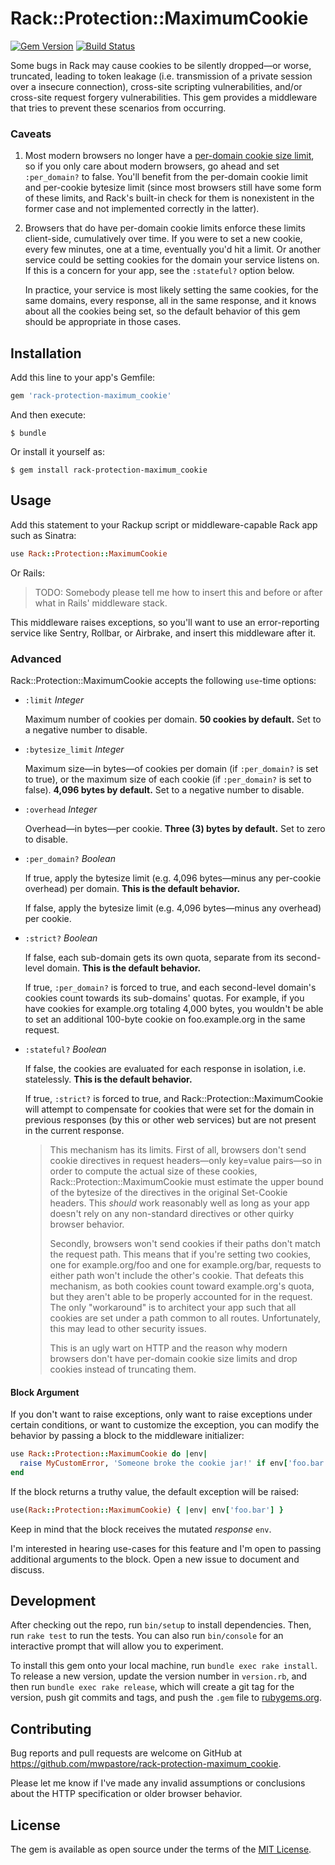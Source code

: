 # Rack::Protection::MaximumCookie

[![Gem Version](https://badge.fury.io/rb/rack-protection-maximum_cookie.svg)](https://badge.fury.io/rb/rack-protection-maximum_cookie)
[![Build Status](https://travis-ci.org/mwpastore/rack-protection-maximum_cookie.svg?branch=master)](https://travis-ci.org/mwpastore/rack-protection-maximum_cookie)

Some bugs in Rack may cause cookies to be silently dropped&mdash;or worse,
truncated, leading to token leakage (i.e. transmission of a private session
over a insecure connection), cross-site scripting vulnerabilities, and/or
cross-site request forgery vulnerabilities. This gem provides a middleware that
tries to prevent these scenarios from occurring.

### Caveats

1.  Most modern browsers no longer have a [per-domain cookie size limit][1],
    so if you only care about modern browsers, go ahead and set `:per_domain?`
    to false. You'll benefit from the per-domain cookie limit and per-cookie
    bytesize limit (since most browsers still have some form of these limits,
    and Rack's built-in check for them is nonexistent in the former case and
    not implemented correctly in the latter).

2.  Browsers that do have per-domain cookie limits enforce these limits
    client-side, cumulatively over time. If you were to set a new cookie, every
    few minutes, one at a time, eventually you'd hit a limit. Or another
    service could be setting cookies for the domain your service listens on. If
    this is a concern for your app, see the `:stateful?` option below.

    In practice, your service is most likely setting the same cookies, for the
    same domains, every response, all in the same response, and it knows about
    all the cookies being set, so the default behavior of this gem should be
    appropriate in those cases.

## Installation

Add this line to your app's Gemfile:

```ruby
gem 'rack-protection-maximum_cookie'
```

And then execute:

```console
$ bundle
```

Or install it yourself as:

```console
$ gem install rack-protection-maximum_cookie
```

## Usage

Add this statement to your Rackup script or middleware-capable Rack app such as
Sinatra:

```ruby
use Rack::Protection::MaximumCookie
```

Or Rails:

> TODO: Somebody please tell me how to insert this and before or after what in
> Rails' middleware stack.

This middleware raises exceptions, so you'll want to use an error-reporting
service like Sentry, Rollbar, or Airbrake, and insert this middleware after it.

### Advanced

Rack::Protection::MaximumCookie accepts the following `use`-time options:

* `:limit` *Integer*

  Maximum number of cookies per domain. **50 cookies by default.** Set to a
  negative number to disable.

* `:bytesize_limit` *Integer*

  Maximum size&mdash;in bytes&mdash;of cookies per domain (if `:per_domain?` is
  set to true), or the maximum size of each cookie (if `:per_domain?` is set to
  false). **4,096 bytes by default.** Set to a negative number to disable.

* `:overhead` *Integer*

  Overhead&mdash;in bytes&mdash;per cookie. **Three (3) bytes by default.** Set to
  zero to disable.

* `:per_domain?` *Boolean*

  If true, apply the bytesize limit (e.g. 4,096 bytes&mdash;minus any
  per-cookie overhead) per domain. **This is the default behavior.**

  If false, apply the bytesize limit (e.g. 4,096 bytes&mdash;minus any
  overhead) per cookie.

* `:strict?` *Boolean*

  If false, each sub-domain gets its own quota, separate from its second-level
  domain. **This is the default behavior.**

  If true, `:per_domain?` is forced to true, and each second-level domain's
  cookies count towards its sub-domains' quotas. For example, if you have
  cookies for example<i></i>.org totaling 4,000 bytes, you wouldn't be able to
  set an additional 100-byte cookie on foo.example<i></i>.org in the same
  request.

* `:stateful?` *Boolean*

  If false, the cookies are evaluated for each response in isolation, i.e.
  statelessly. **This is the default behavior.**

  If true, `:strict?` is forced to true, and Rack::Protection::MaximumCookie
  will attempt to compensate for cookies that were set for the domain in
  previous responses (by this or other web services) but are not present in the
  current response.

  > This mechanism has its limits. First of all, browsers don't send cookie
  > directives in request headers&mdash;only key=value pairs&mdash;so in order
  > to compute the actual size of these cookies,
  > Rack::Protection::MaximumCookie must estimate the upper bound of the
  > bytesize of the directives in the original Set-Cookie headers. This
  > *should* work reasonably well as long as your app doesn't rely on any
  > non-standard directives or other quirky browser behavior.
  >
  > Secondly, browsers won't send cookies if their paths don't match the
  > request path. This means that if you're setting two cookies, one for
  > example<i></i>.org/foo and one for example<i></i>.org/bar, requests to
  > either path won't include the other's cookie. That defeats this mechanism,
  > as both cookies count toward example<i></i>.org's quota, but they aren't
  > able to be properly accounted for in the request. The only "workaround" is
  > to architect your app such that all cookies are set under a path common to
  > all routes. Unfortunately, this may lead to other security issues.
  >
  > This is an ugly wart on HTTP and the reason why modern browsers don't have
  > per-domain cookie size limits and drop cookies instead of truncating them.

#### Block Argument

If you don't want to raise exceptions, only want to raise exceptions under
certain conditions, or want to customize the exception, you can modify the
behavior by passing a block to the middleware initializer:

```ruby
use Rack::Protection::MaximumCookie do |env|
  raise MyCustomError, 'Someone broke the cookie jar!' if env['foo.bar']
end
```

If the block returns a truthy value, the default exception will be raised:

```ruby
use(Rack::Protection::MaximumCookie) { |env| env['foo.bar'] }
```

Keep in mind that the block receives the mutated *response* `env`.

I'm interested in hearing use-cases for this feature and I'm open to passing
additional arguments to the block. Open a new issue to document and discuss.

## Development

After checking out the repo, run `bin/setup` to install dependencies. Then, run
`rake test` to run the tests. You can also run `bin/console` for an interactive
prompt that will allow you to experiment.

To install this gem onto your local machine, run `bundle exec rake install`. To
release a new version, update the version number in `version.rb`, and then run
`bundle exec rake release`, which will create a git tag for the version, push
git commits and tags, and push the `.gem` file to
[rubygems.org](https://rubygems.org).

## Contributing

Bug reports and pull requests are welcome on GitHub at
https://github.com/mwpastore/rack-protection-maximum_cookie.

Please let me know if I've made any invalid assumptions or conclusions about
the HTTP specification or older browser behavior.

## License

The gem is available as open source under the terms of the [MIT
License](http://opensource.org/licenses/MIT).

[1]: http://browsercookielimits.squawky.net
